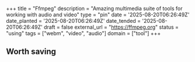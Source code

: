 +++
title = "Ffmpeg"
description = "Amazing multimedia suite of tools for working with audio and video"
type = "pin"
date = '2025-08-20T06:26:49Z'
date_planted = '2025-08-20T06:26:49Z'
date_tended = '2025-08-20T06:26:49Z'
draft = false
external_url = "https://ffmpeg.org"
status = "using"
tags = ["webm", "video", "audio"]
domain = ["tool"]
+++

## Worth saving
